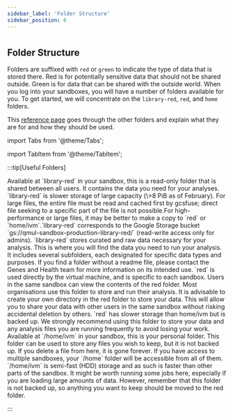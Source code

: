 ```yaml
---
sidebar_label: 'Folder Structure'
sidebar_position: 6
---
```


#

## Folder Structure

Folders are suffixed with `red` or `green` to indicate the type of data that is stored there. Red is for potentially sensitive data that should not be shared outside. Green is for data that can be shared with the outside world. When you log into your sandboxes, you will have a number of folders available for you. To get started, we will concentrate on the `library-red`, `red`, and `home` folders.

This [reference page](../explainers/file_structure.md) goes through the other folders and explain what they are for and how they should be used. 


import Tabs from '@theme/Tabs';

import TabItem from '@theme/TabItem';

:::tip[Useful Folders]

<Tabs>
  <TabItem value="library-red" label="library-red">Available at `library-red` in your sandbox, this is a read-only folder that is shared between all users. It contains the data you need for your analyses. `library-red` is slower storage of large capacity (\>8 PiB as of February). For large files, the entire file must be read and cached first by gcsfuse; direct file seeking to a specific part of the file is not possible.For high-performance or large files, it may be better to make a copy to `red` or `home/ivm`.`library-red` corresponds to the Google Storage bucket `gs://qmul-sandbox-production-library-red/`  (read-write access only for admins). `library-red` stores curated and raw data necessary for your analysis. This is where you will find the data you need to run your analysis. It includes several subfolders, each designated for specific data types and purposes. If you find a folder without a readme file, please contact the Genes and Health team for more information on its intended use.</TabItem>
  <TabItem value="red" label="red">`red` is used directly by the virtual machine, and is specific to each sandbox. Users in the same sandbox can view the contents of the red folder. Most organisations use this folder to store and run their analysis. It is advisable to create your own directory in the red folder to store your data. This will allow you to share your data with other users in the same sandbox without risking accidental deletion by others. `red` has slower storage than home/ivm but is backed up. We strongly recommend using this folder to store your data and any analysis files you are running frequently to avoid losing your work.</TabItem>
  <TabItem value="Home" label="Home">Available at `/home/ivm` in your sandbox, this is your personal folder. This folder can be used to store any files you wish to keep, but it is not backed up. If you delete a file from here, it is gone forever. If you have access to multiple sandboxes, your `/home` folder will be accessible from all of them. `/home/ivm` is semi-fast (HDD) storage and as such is faster than other parts of the sandbox. It might be worth running some jobs here, especially if you are loading large amounts of data. However, remember that this folder is not backed up, so anything you want to keep should be moved to the red folder.</TabItem>
</Tabs>

:::